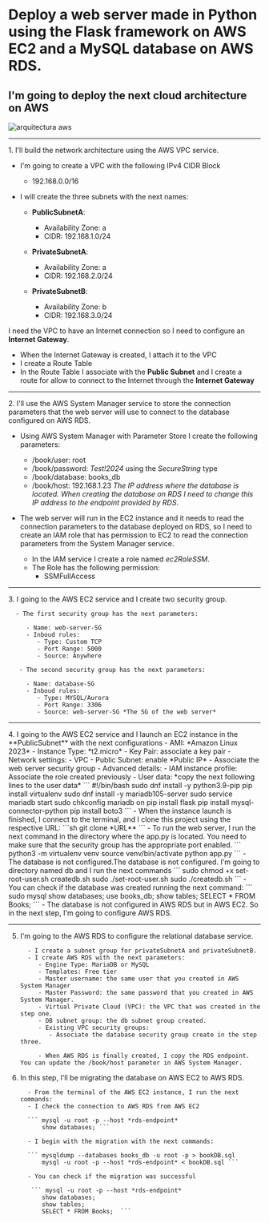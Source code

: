 # Deploy a web server made in Python using the Flask framework on AWS EC2 and a MySQL database on AWS RDS.

## I'm going to deploy the next cloud architecture on AWS
![arquitectura aws](img/EC2-RDS.svg)

<hr>
1. I'll build the network architecture using the AWS VPC service.

   - I'm going to create a VPC with the following IPv4 CIDR Block
     - 192.168.0.0/16
    
   - I will create the three subnets with the next names:
     - **PublicSubnetA**:
          - Availability Zone: a
          - CIDR: 192.168.1.0/24
      
     - **PrivateSubnetA**:
          - Availability Zone: a
          - CIDR: 192.168.2.0/24
      
     - **PrivateSubnetB**:
          - Availability Zone: b
          - CIDR: 192.168.3.0/24

   I need the VPC to have an Internet connection so I need to configure an **Internet Gateway**.
   - When the Internet Gateway is created, I attach it to the VPC
   - I create a Route Table
   - In the Route Table I associate with the **Public Subnet** and I create a route for allow to connect to the Internet through the **Internet Gateway**  

<hr>
2. I'll use the AWS System Manager service to store the connection parameters that the web server will use to connect to the database configured on AWS RDS.

   - Using AWS System Manager with Parameter Store I create the following parameters:
      - /book/user: root
      - /book/password: *Test!2024* using the *SecureString* type
      - /book/database: books_db
      - /book/host: 192.168.1.23 *The IP address where the database is located. When creating the database on RDS I need to change this IP address to the endpoint provided by RDS*.
      
   - The web server will run in the EC2 instance and it needs to read the connection parameters to the database deployed on RDS, so I need to create an IAM role that has permission to EC2 to read the connection parameters from the System Manager service.
      - In the IAM service I create a role named *ec2RoleSSM*.
      - The Role has the following permission:
         - SSMFullAccess           

<hr>
3. I going to the AWS EC2 service and I create two security group.

      - The first security group has the next parameters:
      
         - Name: web-server-SG
         - Inboud rules:
            - Type: Custom TCP
            - Port Range: 5000
            - Source: Anywhere
            
       - The second security group has the next parameters:
       
         - Name: database-SG
         - Inboud rules:
            - Type: MYSQL/Aurora
            - Port Range: 3306
            - Source: web-server-SG *The SG of the web server*
<hr>
4. I going to the AWS EC2 service and I launch an EC2 instance in the **PublicSubnet** with the next configurations
     - AMI: *Amazon Linux 2023*
     - Instance Type: *t2.micro*
     - Key Pair: associate a key pair
     - Network settings:
        - VPC
        - Public Subnet: enable *Public IP*
        - Associate the web server security group
     - Advanced details:
        - IAM instance profile: Associate the role created previously
        - User data: *copy the next following lines to the user data*
           ```
           #!/bin/bash
           sudo dnf install -y python3.9-pip
           pip install virtualenv
           sudo dnf install -y mariadb105-server
           sudo service mariadb start
           sudo chkconfig mariadb on
           pip install flask
           pip install mysql-connector-python
           pip install boto3
            ```
      - When the instance launch is finished, I connect to the terminal, and I clone this project using the respective URL:
           ```sh git clone *URL** ```
      - To run the web server, I run the next command in the directory where the app.py is located. You need to make sure that the security group has the appropriate port enabled.
           ``` 
               python3 -m virtualenv venv
               source venv/bin/activate
               python app.py 
               ```
      - The database is not configured.The database is not configured. I'm going to directory named db and I run the next commands
            ``` sudo chmod +x set-root-user.sh createdb.sh
                sudo ./set-root-user.sh
                sudo ./createdb.sh 
                ```
      - You can check if the database was created running the next command:
            ``` sudo mysql 
                show databases;
                use books_db;
                show tables;
                SELECT * FROM Books; ```
      - The database is not configured in AWS RDS but in AWS EC2. So in the next step, I'm going to configure AWS RDS.
      
<hr>
   
5. I'm going to the AWS RDS to configure the relational database service.
   
         - I create a subnet group for privateSubnetA and privateSubnetB.
         - I create AWS RDS with the next parameters:
            - Engine Type: MariaDB or MySQL
            - Templates: Free tier
            - Master username: the same user that you created in AWS System Manager
            - Master Password: the same password that you created in AWS System Manager.
            - Virtual Private Cloud (VPC): the VPC that was created in the step one. 
            - DB subnet group: the db subnet group created. 
            - Existing VPC security groups:
               - Associate the database security group create in the step three.

            - When AWS RDS is finally created, I copy the RDS endpoint. You can update the /book/host parameter in AWS System Manager.

7. In this step, I'll be migrating the database on AWS EC2 to AWS RDS.
   
         - From the terminal of the AWS EC2 instance, I run the next commands:
         - I check the connection to AWS RDS from AWS EC2
   
         ``` mysql -u root -p --host *rds-endpoint*
             show databases; ```
   
         - I begin with the migration with the next commands:
   
         ``` mysqldump --databases books_db -u root -p > bookDB.sql
             mysql -u root -p --host *rds-endpoint* < bookDB.sql ```
   
         - You can check if the migration was successful
   
          ``` mysql -u root -p --host *rds-endpoint*
             show databases;
             show tables;
             SELECT * FROM Books;  ```
   
              
       
         

    
   
    

     

